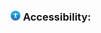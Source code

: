 <h3>
  <img src="../assets/Accessibility.png" width="16" height="16" />
  <span>Accessibility:</span>
</h3>

